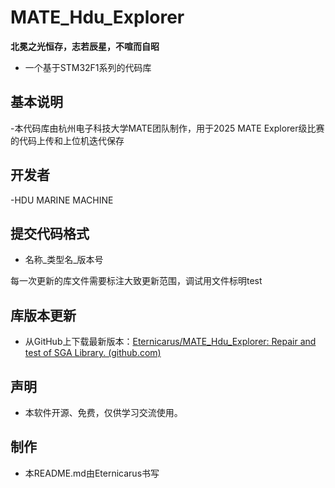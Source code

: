 # MATE_Hdu_Explorer

**北冕之光恒存，志若辰星，不喧而自昭**

- 一个基于STM32F1系列的代码库

## 基本说明
-本代码库由杭州电子科技大学MATE团队制作，用于2025 MATE Explorer级比赛的代码上传和上位机迭代保存  

## 开发者
-HDU MARINE MACHINE  

## 提交代码格式
- 名称_类型名_版本号  

每一次更新的库文件需要标注大致更新范围，调试用文件标明test  


## 库版本更新

- 从GitHub上下载最新版本：[Eternicarus/MATE_Hdu_Explorer: Repair and test of SGA Library. (github.com)](https://github.com/Edsion665/MATE_Hdu_Explorer)

## 声明

- 本软件开源、免费，仅供学习交流使用。

## 制作

- 本README.md由Eternicarus书写
